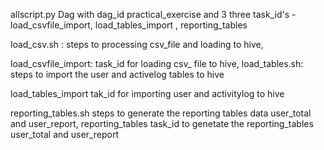 allscript.py
    Dag with dag_id practical_exercise and  3 three task_id's - load_csvfile_import, load_tables_import , reporting_tables

load_csv.sh :
    steps to processing csv_file and loading to hive,

load_csvfile_import:
       task_id for loading csv_ file to hive,
load_tables.sh:
     steps to import the user and activelog tables to hive

load_tables_import
        tak_id for importing user and activitylog to hive   

reporting_tables.sh
        steps to generate the reporting tables data user_total and user_report,
reporting_tables
       task_id to genetate the  reporting_tables user_total and user_report
       
        
